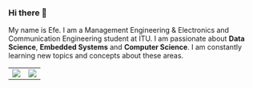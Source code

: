 ### Hi there 👋

My name is Efe. I am a Management Engineering & Electronics and Communication Engineering student at ITU. I am passionate about **Data Science**, **Embedded Systems** and **Computer Science**. I am constantly learning new topics and concepts about these areas.

<table><tr><td valign="top" width="50%">
<img src="https://github-readme-stats.vercel.app/api?username=efemuratucarli&show_icons=true&count_private=true&hide_border=true&include_all_commits=true"/>
</td><td valign="top" width="50%">
<img src="https://github-readme-stats.vercel.app/api/top-langs/?username=efemuratucarli&langs_count=8&layout=compact&hide_border=true"/>
</td></tr></table>  
